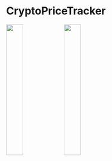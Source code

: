 # CryptoPriceTracker

<img src="https://user-images.githubusercontent.com/23694053/162892789-91d718c0-aca8-469e-8919-ceb09f54cde8.png" width="30%" height="30%" />
<img src="https://user-images.githubusercontent.com/23694053/162892813-d697dcda-b2ad-42d1-9200-398c13ede330.png" width="30%" height="30%" />
